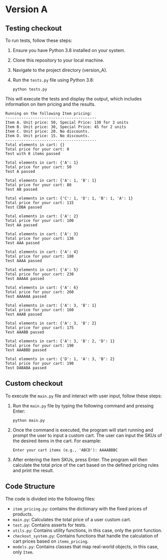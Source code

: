 #  Version A

## Testing checkout

To run tests, follow these steps:

1. Ensure you have Python 3.8 installed on your system.
2. Clone this repository to your local machine.
3. Navigate to the project directory (version_A).
4. Run the `tests.py` file using Python 3.8:

   ```
   python tests.py
   ```
   
This will execute the tests and display the output, which includes information on item pricing and the results.

```
Running on the following Item pricing:
----------------------------------------
Item A. Unit price: 50, Special Price: 130 for 3 units
Item B. Unit price: 30, Special Price: 45 for 2 units
Item C. Unit price: 20. No discounts.
Item D. Unit price: 15. No discounts.
----------------------------------------
Total elements in cart: {}
Total price for your cart: 0
Test with 0 items passed

Total elements in cart: {'A': 1}
Total price for your cart: 50
Test A passed

Total elements in cart: {'A': 1, 'B': 1}
Total price for your cart: 80
Test AB passed

Total elements in cart: {'C': 1, 'D': 1, 'B': 1, 'A': 1}
Total price for your cart: 115
Test CDBA passed

Total elements in cart: {'A': 2}
Total price for your cart: 100
Test AA passed

Total elements in cart: {'A': 3}
Total price for your cart: 130
Test AAA passed

Total elements in cart: {'A': 4}
Total price for your cart: 180
Test AAAA passed

Total elements in cart: {'A': 5}
Total price for your cart: 230
Test AAAAA passed

Total elements in cart: {'A': 6}
Total price for your cart: 260
Test AAAAAA passed

Total elements in cart: {'A': 3, 'B': 1}
Total price for your cart: 160
Test AAAB passed

Total elements in cart: {'A': 3, 'B': 2}
Total price for your cart: 175
Test AAABB passed

Total elements in cart: {'A': 3, 'B': 2, 'D': 1}
Total price for your cart: 190
Test AAABBD passed

Total elements in cart: {'D': 1, 'A': 3, 'B': 2}
Total price for your cart: 190
Test DABABA passed

```

## Custom checkout

To execute the `main.py` file and interact with user input, follow these steps:

1. Run the `main.py` file by typing the following command and pressing Enter:

   ```
   python main.py
   ```

2. Once the command is executed, the program will start running and prompt the user to input a custom cart. The user can input the SKUs of the desired items in the cart. For example:

   ```
   Enter your cart items (e.g., 'ABCD'): AAAABBBC
   ```

3. After entering the item SKUs, press Enter. The program will then calculate the total price of the cart based on the defined pricing rules and print the result.


## Code Structure

The code is divided into the following files:

- `item_pricing.py`: contains the dictionary with the fixed prices of products.
- `main.py`: Calculates the total price of a user custom cart.
- `test.py`: Contains asserts for tests.
- `utils.py`: Contains utility functions, in this case, only the print function.
- `checkout_system.py`: Contains functions that handle the calculation of cart prices based on `items_pricing`.
- `models.py`: Contains classes that map real-world objects, in this case, only `Item`.

